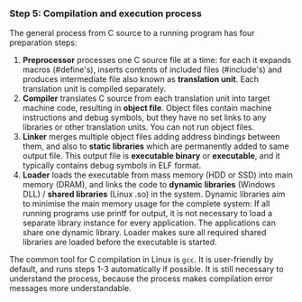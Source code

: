 ### Step 5: Compilation and execution process

The general process from C source to a running program has four preparation steps:
1. <b>Preprocessor</b> processes one C source file at a time: for each it expands macros (#define's), inserts contents of included files (#include's) and produces intermediate file also known as <b>translation unit</b>. Each translation unit is compiled separately.
2. <b>Compiler</b> translates C source from each translation unit into target machine code, resulting in <b>object file</b>. Object files contain machine instructions and debug symbols, but they have no set links to any libraries or other translation units. You can not run object files.
3. <b>Linker</b> merges multiple object files adding address bindings between them, and also to <b>static libraries</b> which are permanently added to same output file. This output file is <b>executable binary</b> or <b>executable</b>, and it typically contains debug symbols in ELF format.
4. <b>Loader</b> loads the executable from mass memory (HDD or SSD) into main memory (DRAM), and links the code to <b>dynamic libraries</b> (Windows DLL) / <b>shared libraries</b> (Linux .so) in the system. Dynamic libraries aim to minimise the main memory usage for the complete system: If all running programs use printf for output, it is not necessary to load a separate library instance for every application. The applications can share one dynamic library. Loader makes sure all required shared libraries are loaded before the executable is started.

The common tool for C compilation in Linux is `gcc`. It is user-friendly by default, and runs steps 1-3 automatically if possible. It is still necessary to understand the process, because the process makes compilation error messages more understandable.


